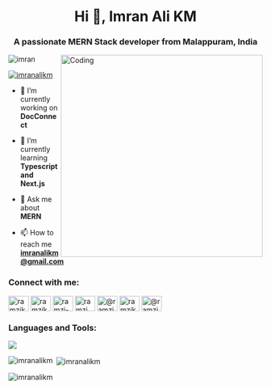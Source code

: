 
<h1 align="center">Hi 👋, Imran Ali KM</h1>
<h3 align="center">A passionate MERN Stack developer from Malappuram, India</h3>
<img align="right" alt="Coding" width="400" src="https://i.pinimg.com/originals/81/17/8b/81178b47a8598f0c81c4799f2cdd4057.gif">


<p align="left"> <img src="https://komarev.com/ghpvc/?username=imranalikm&label=Profile%20views&color=0e75b6&style=flat" alt="imran" /> </p>

<p align="left"> <a href="https://twitter.com/Imranalikm3434 target="blank"><img src="https://img.shields.io/twitter/follow/Imranalikm3434?logo=twitter&style=for-the-badge" alt="imranalikm" /></a> </p>

- 🔭 I’m currently working on **DocConnect**

- 🌱 I’m currently learning **Typescript and Next.js**

- 💬 Ask me about **MERN**

- 📫 How to reach me **imranalikm@gmail.com**


<h3 align="left">Connect with me:</h3>
<p align="left">
<a href="https://dev.to/imranalikm" target="blank"><img align="center" src="https://raw.githubusercontent.com/rahuldkjain/github-profile-readme-generator/master/src/images/icons/Social/devto.svg" alt="ramzikm" height="30" width="40" /></a>
<a href="https://twitter.com/imranalikm" target="blank"><img align="center" src="https://raw.githubusercontent.com/rahuldkjain/github-profile-readme-generator/master/src/images/icons/Social/twitter.svg" alt="ramzikm" height="30" width="40" /></a>
<a href="https://linkedin.com/in/ramzi-km" target="blank"><img align="center" src="https://raw.githubusercontent.com/rahuldkjain/github-profile-readme-generator/master/src/images/icons/Social/linked-in-alt.svg" alt="ramzi-km" height="30" width="40" /></a>
<a href="https://instagram.com/ramzi_k_m" target="blank"><img align="center" src="https://raw.githubusercontent.com/rahuldkjain/github-profile-readme-generator/master/src/images/icons/Social/instagram.svg" alt="ramzi_k_m" height="30" width="40" /></a>
<a href="https://medium.com/@ramzikm3" target="blank"><img align="center" src="https://raw.githubusercontent.com/rahuldkjain/github-profile-readme-generator/master/src/images/icons/Social/medium.svg" alt="@ramzikm3" height="30" width="40" /></a>
<a href="https://www.leetcode.com/ramzikm3" target="blank"><img align="center" src="https://raw.githubusercontent.com/rahuldkjain/github-profile-readme-generator/master/src/images/icons/Social/leet-code.svg" alt="ramzikm3" height="30" width="40" /></a>
<a href="https://www.hackerearth.com/@ramzikm3" target="blank"><img align="center" src="https://raw.githubusercontent.com/rahuldkjain/github-profile-readme-generator/master/src/images/icons/Social/hackerearth.svg" alt="@ramzikm3" height="30" width="40" /></a>
</p>

<h3 align="left">Languages and Tools:</h3>
<p align="left">
  <a href="https://skillicons.dev">
    <img src="https://skillicons.dev/icons?i=js,html,css,angular,nodejs,express,mongodb,aws,bootstrap,c,bash,figma,firebase,git,github,linux,mysql,netlify,nginx,postman,tailwind,vscode,ts,sass,rxjs" />
  </a>
</p>

<p><img align="left" src="https://github-readme-stats.vercel.app/api/top-langs?username=imranalikm&show_icons=true&locale=en&layout=compact" alt="imranalikm" /></p>

<p>&nbsp;<img align="center" src="https://github-readme-stats.vercel.app/api?username=imranalikm&show_icons=true&locale=en" alt="imranalikm" /></p>

<p><img align="center" src="https://github-readme-streak-stats.herokuapp.com/?user=imranalikm&" alt="imranalikm" /></p>


